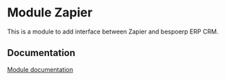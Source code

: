 Module Zapier
==============

This is a module to add interface between Zapier and bespoerp ERP CRM.


Documentation
-------------

[Module documentation](https://wiki.bespoerp.org/index.php/Module_Zapier)
